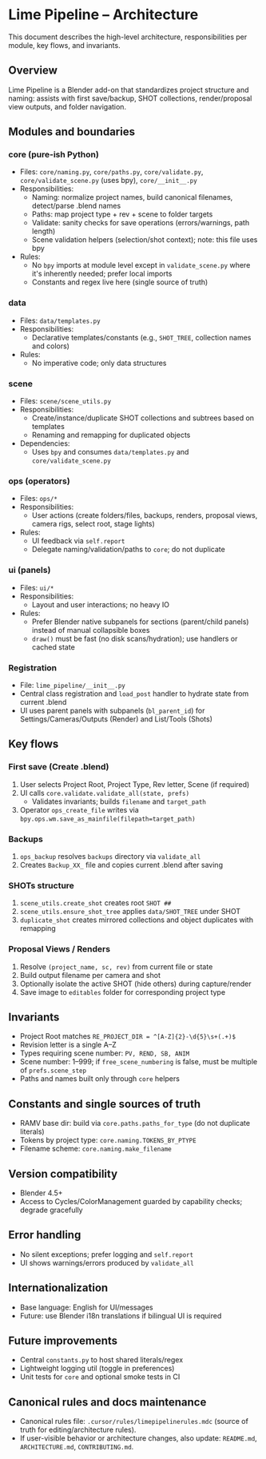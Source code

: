 # Lime Pipeline – Architecture

This document describes the high-level architecture, responsibilities per module, key flows, and invariants.

## Overview
Lime Pipeline is a Blender add-on that standardizes project structure and naming: assists with first save/backup, SHOT collections, render/proposal view outputs, and folder navigation.

## Modules and boundaries

### core (pure-ish Python)
- Files: `core/naming.py`, `core/paths.py`, `core/validate.py`, `core/validate_scene.py` (uses bpy), `core/__init__.py`
- Responsibilities:
  - Naming: normalize project names, build canonical filenames, detect/parse .blend names
  - Paths: map project type + rev + scene to folder targets
  - Validate: sanity checks for save operations (errors/warnings, path length)
  - Scene validation helpers (selection/shot context); note: this file uses bpy
- Rules:
  - No `bpy` imports at module level except in `validate_scene.py` where it's inherently needed; prefer local imports
  - Constants and regex live here (single source of truth)

### data
- Files: `data/templates.py`
- Responsibilities:
  - Declarative templates/constants (e.g., `SHOT_TREE`, collection names and colors)
- Rules:
  - No imperative code; only data structures

### scene
- Files: `scene/scene_utils.py`
- Responsibilities:
  - Create/instance/duplicate SHOT collections and subtrees based on templates
  - Renaming and remapping for duplicated objects
- Dependencies:
  - Uses `bpy` and consumes `data/templates.py` and `core/validate_scene.py`

### ops (operators)
- Files: `ops/*`
- Responsibilities:
  - User actions (create folders/files, backups, renders, proposal views, camera rigs, select root, stage lights)
- Rules:
  - UI feedback via `self.report`
  - Delegate naming/validation/paths to `core`; do not duplicate

### ui (panels)
- Files: `ui/*`
- Responsibilities:
  - Layout and user interactions; no heavy IO
- Rules:
  - Prefer Blender native subpanels for sections (parent/child panels) instead of manual collapsible boxes
  - `draw()` must be fast (no disk scans/hydration); use handlers or cached state

### Registration
- File: `lime_pipeline/__init__.py`
- Central class registration and `load_post` handler to hydrate state from current .blend
- UI uses parent panels with subpanels (`bl_parent_id`) for Settings/Cameras/Outputs (Render) and List/Tools (Shots)

## Key flows

### First save (Create .blend)
1. User selects Project Root, Project Type, Rev letter, Scene (if required)
2. UI calls `core.validate.validate_all(state, prefs)`
   - Validates invariants; builds `filename` and `target_path`
3. Operator `ops_create_file` writes via `bpy.ops.wm.save_as_mainfile(filepath=target_path)`

### Backups
1. `ops_backup` resolves `backups` directory via `validate_all`
2. Creates `Backup_XX_` file and copies current .blend after saving

### SHOTs structure
1. `scene_utils.create_shot` creates root `SHOT ##`
2. `scene_utils.ensure_shot_tree` applies `data/SHOT_TREE` under SHOT
3. `duplicate_shot` creates mirrored collections and object duplicates with remapping

### Proposal Views / Renders
1. Resolve `(project_name, sc, rev)` from current file or state
2. Build output filename per camera and shot
3. Optionally isolate the active SHOT (hide others) during capture/render
4. Save image to `editables` folder for corresponding project type

## Invariants
- Project Root matches `RE_PROJECT_DIR = ^[A-Z]{2}-\d{5}\s+(.+)$`
- Revision letter is a single A–Z
- Types requiring scene number: `PV, REND, SB, ANIM`
- Scene number: 1–999; if `free_scene_numbering` is false, must be multiple of `prefs.scene_step`
- Paths and names built only through `core` helpers

## Constants and single sources of truth
- RAMV base dir: build via `core.paths.paths_for_type` (do not duplicate literals)
- Tokens by project type: `core.naming.TOKENS_BY_PTYPE`
- Filename scheme: `core.naming.make_filename`

## Version compatibility
- Blender 4.5+
- Access to Cycles/ColorManagement guarded by capability checks; degrade gracefully

## Error handling
- No silent exceptions; prefer logging and `self.report`
- UI shows warnings/errors produced by `validate_all`

## Internationalization
- Base language: English for UI/messages
- Future: use Blender i18n translations if bilingual UI is required

## Future improvements
- Central `constants.py` to host shared literals/regex
- Lightweight logging util (toggle in preferences)
- Unit tests for `core` and optional smoke tests in CI

## Canonical rules and docs maintenance
- Canonical rules file: `.cursor/rules/limepipelinerules.mdc` (source of truth for editing/architecture rules).
- If user-visible behavior or architecture changes, also update: `README.md`, `ARCHITECTURE.md`, `CONTRIBUTING.md`.

